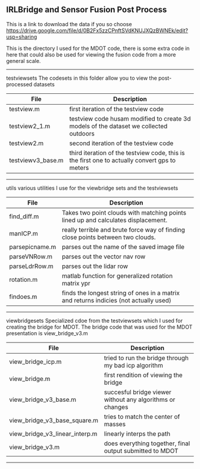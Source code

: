 IRLBridge and Sensor Fusion Post Process
--

This is a link to download the data if you so choose
https://drive.google.com/file/d/0B2Fx5zzCPnftSVdKNUJXQzBWNEk/edit?usp=sharing

This is the directory I used for the MDOT code, there is some extra code in
here that could also be used for viewing the fusion code from a more general
scale.

-------------------------
testviewsets
	The codesets in this folder allow you to view the post-processed datasets

File			| Description
------------------------|--------------
testview.m		| first iteration of the testview code
testview2_1.m		| testview code husam modified to create 3d models of the dataset we collected outdoors
testview2.m		| second iteration of the testview code
testviewv3_base.m	| third iteration of the testview code, this is the first one to actually convert gps to meters

-------------------------
utils
	various utilities I use for the viewbridge sets and the testviewsets

File		| Description
----------------|--------------
find_diff.m	| Takes two point clouds with matching points lined up and calculates displacement.
manICP.m	| really terrible and brute force way of finding close points between two clouds.
parsepicname.m	| parses out the name of the saved image file
parseVNRow.m	| parses out the vector nav row
parseLdrRow.m	| parses out the lidar row
rotation.m	| matlab function for generalized rotation matrix ypr
findoes.m	| finds the longest string of ones in a matrix and returns indicies (not actually used)

-------------------------
viewbridgesets
	Specialized cdoe from the testviewsets which I used for
creating the bridge for MDOT.  The bridge code that was used
for the MDOT presentation is view_bridge_v3.m

File				| Description
--------------------------------|--------------
view_bridge_icp.m		| tried to run the bridge through my bad icp algorithm
view_bridge.m			| first rendition of viewing the bridge
view_bridge_v3_base.m		| succesful bridge viewer without any algorithms or changes 
view_bridge_v3_base_square.m	| tries to match the center of masses
view_bridge_v3_linear_interp.m	| linearly interps the path
view_bridge_v3.m		| does everything together, final output submitted to MDOT

-------------------------

